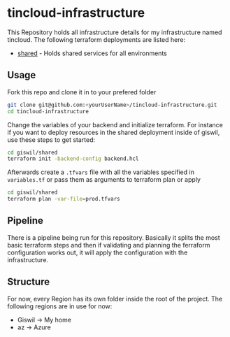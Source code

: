 # tincloud-infrastructure

This Repository holds all infrastructure details for my infrastructure named tincloud. The following terraform deployments are listed here:

- [shared](/giswil/shared/README.md) - Holds shared services for all environments

## Usage

Fork this repo and clone it in to your prefered folder

```bash
git clone git@github.com:<yourUserName>/tincloud-infrastructure.git
cd tincloud-infrastructure
```

Change the variables of your backend and initialize terraform. For instance if you want to deploy resources in the shared deployment inside of giswil, use these steps to get started:

```bash
cd giswil/shared
terraform init -backend-config backend.hcl
```

Afterwards create a `.tfvars` file with all the variables specified in `variables.tf` or pass them as arguments to terraform plan or apply

```bash
cd giswil/shared
terraform plan -var-file=prod.tfvars
```

## Pipeline

There is a pipeline being run for this repository. Basically it splits the most basic terraform steps and then if validating and planning the ferraform configuration works out, it will apply the configuration with the infrastructure.

## Structure

For now, every Region has its own folder inside the root of the project. The following regions are in use for now:

- Giswil -> My home
- az -> Azure